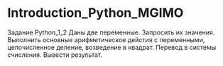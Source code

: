 # Introduction_Python_MGIMO
Задание Python_1_2
Даны две переменные. Запросить их значения. Выполнить основные арифметическое дейстия с переменными, целочисленное деление, возведение в квадрат. Перевод в системы счисления. Вывести результат. 
